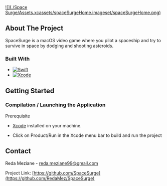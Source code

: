 [![](./Space Surge/Assets.xcassets/spaceSurgeHome.imageset/spaceSurgeHome.png)](spaceSurgeHome.png)

<!-- ABOUT THE PROJECT -->
## About The Project

SpaceSurge is a macOS video game where you pilot a spaceship and try to survive in space by dodging and shooting asteroids.


### Built With

* [![Swift][Swift.org]][Swift-url]
* [![Xcode][Xcode.com]][Xcode-url]

<!-- GETTING STARTED -->
## Getting Started

### Compilation / Launching the Application

Prerequisite
- [Xcode](https://developer.apple.com/xcode) installed on your machine.

- Click on Product/Run in the Xcode menu bar to build and run the project

<!-- CONTACT -->
## Contact

Reda Meziane - reda.meziane99@gmail.com

Project Link: [https://github.com/SpaceSurge](https://github.com/RedaMez/SpaceSurge)

<!-- MARKDOWN LINKS & IMAGES -->
<!-- https://www.markdownguide.org/basic-syntax/#reference-style-links -->
[forks-shield]: https://img.shields.io/github/forks/othneildrew/Best-README-Template.svg?style=for-the-badge
[forks-url]: https://github.com/othneildrew/Best-README-Template/network/members
[stars-shield]: https://img.shields.io/github/stars/othneildrew/Best-README-Template.svg?style=for-the-badge
[stars-url]: https://github.com/othneildrew/Best-README-Template/stargazers
[issues-shield]: https://img.shields.io/github/issues/othneildrew/Best-README-Template.svg?style=for-the-badge
[issues-url]: https://github.com/othneildrew/Best-README-Template/issues
[license-shield]: https://img.shields.io/github/license/othneildrew/Best-README-Template.svg?style=for-the-badge
[license-url]: https://github.com/othneildrew/Best-README-Template/blob/master/LICENSE.txt
[linkedin-shield]: https://img.shields.io/badge/-LinkedIn-black.svg?style=for-the-badge&logo=linkedin&colorB=555
[linkedin-url]: https://linkedin.com/in/othneildrew
[product-screenshot]: images/screenshot.png
[Swift.org]: https://img.shields.io/badge/swift-F05138?style=for-the-badge&logo=swift&logoColor=white
[Swift-url]: https://swift.org
[Xcode.com]: https://img.shields.io/badge/xcode-147EFB?style=for-the-badge&logo=xcode&logoColor=white
[Xcode-url]: https://developer.apple.com/xcode
